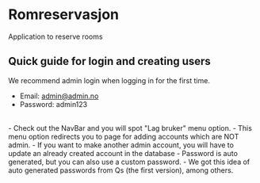 # Romreservasjon

Application to reserve rooms

## Quick guide for login and creating users

We recommend admin login when logging in for the first time.
- Email: admin@admin.no
- Password: admin123
<br/>
- Check out the NavBar and you will spot "Lag bruker" menu option.
- This menu option redirects you to page for adding accounts which are NOT admin.
- If you want to make another admin account, you will have to update an already created account in the database
- Password is auto generated, but you can also use a custom password.
- We got this idea of auto generated passwords from Qs (the first version), among others.
